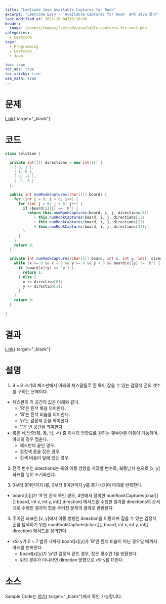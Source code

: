 ```yaml
---
title: "Leetcode Java Available Captures for Rook"
excerpt: "Leetcode Easy - 'Available Captures for Rook' 문제 Java 풀이"
last_modified_at: 2023-10-04T19:10:00
header:
  image: /assets/images/leetcode/available-captures-for-rook.png
categories:
  - Leetcode
tags:
  - Programming
  - Leetcode
  - Java

toc: true
toc_ads: true
toc_sticky: true
use_math: true
---
```

# 문제
[Link](https://leetcode.com/problems/available-captures-for-rook){:target="_blank"}

# 코드
```java
class Solution {

  private int[][] directions = new int[][] {
    { 0, 1 },
    { 1, 0 },
    { 0, -1 },
    { -1, 0 }
  };

  public int numRookCaptures(char[][] board) {
    for (int i = 0; i < 8; i++) {
      for (int j = 0; j < 8; j++) {
        if (board[i][j] == 'R') {
          return this.numRookCaptures(board, i, j, directions[0])
             + this.numRookCaptures(board, i, j, directions[1])
             + this.numRookCaptures(board, i, j, directions[2])
             + this.numRookCaptures(board, i, j, directions[3]);
        }
      }
    }
    return 0;
  }

  private int numRookCaptures(char[][] board, int x, int y, int[] direction) {
    while (x >= 0 && x < 8 && y >= 0 && y < 8 && board[x][y] != 'B') {
      if (board[x][y] == 'p') {
        return 1;
      } else {
        x += direction[0];
        y += direction[1];
      }
    }
    return 0;
  }

}
```

# 결과
[Link](https://leetcode.com/problems/available-captures-for-rook/submissions/1066689028/){:target="_blank"}

# 설명
1. $8 \times 8$ 크기의 체스판에서 아래의 체스말들로 흰 룩이 잡을 수 있는 검정색 폰의 갯수를 구하는 문제이다.
- 체스판의 각 공간의 값은 아래와 같다.
  - 'R'은 흰색 룩을 의미한다.
  - 'B'는 흰색 비숍을 의미한다.
  - 'p'는 검정색 폰을 의미한다.
  - '.'은 빈 공간을 의미한다.
- 룩은 네 방향(북, 동, 남, 서) 중 하나의 방향으로 원하는 횟수만큼 이동이 가능하며, 아래의 경우 멈춘다.
  - 체스판의 끝인 경우.
  - 검정색 폰을 잡은 경우.
  - 흰색 비숍이 앞에 있는 경우.

2. 전역 변수인 directions는 룩의 이동 방향을 저장할 변수로, 북동남서 순으로 [x, y] 좌표를 넣어 초기화한다.

3. 0부터 8미만까지 i를, 0부터 8미만까지 y를 증가시키며 아래를 반복한다.
- board[i][j]가 'R'인 흰색 룩인 경우, 4번에서 정의한 numRookCaptures(char[][] board, int x, int y, int[] direction) 메서드를 수행한 결과를 directions의 순서대로 수행한 결과의 합을 주어진 문제의 결과로 반환한다.

4. 주어진 좌표인 [x, y]에서 이동 방향인 direction을 이동하며 잡을 수 있는 검정색 폰을 탐색하기 위한 numRookCaptures(char[][] board, int x, int y, int[] direction) 메서드를 정의한다.
- x와 y가 0 ~ 7 범위 내까지 board[x][y]가 'B'인 흰색 비숍이 아닌 경우일 때까지 아래를 반복한다.
  - board[x][y]가 'p'인 검정색 폰인 경우, 잡은 횟수인 1을 반환한다.
  - 위의 경우가 아니라면 direction 방향으로 x와 y를 더한다.

# 소스
Sample Code는 [여기](https://github.com/GracefulSoul/leetcode/blob/master/src/main/java/gracefulsoul/problems/AvailableCapturesForRook.java){:target="_blank"}에서 확인 가능합니다.